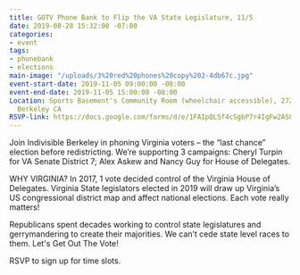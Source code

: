 ```yaml
---
title: GOTV Phone Bank to Flip the VA State Legislature, 11/5
date: 2019-08-28 15:32:00 -07:00
categories:
- event
tags:
- phonebank
- elections
main-image: "/uploads/3%20red%20phones%20copy%202-4db67c.jpg"
event-start-date: 2019-11-05 09:00:00 -08:00
event-end-date: 2019-11-05 15:00:00 -08:00
Location: Sports Basement's Community Room (wheelchair accessible), 2727 Milvia St,
  Berkeley CA
RSVP-link: https://docs.google.com/forms/d/e/1FAIpQLSf4cSgbP7r4IgFw2AS8ib1z3NgwMTL96FEBnbXFuMpKl9ilOw/viewform
---
```


Join Indivisible Berkeley in phoning Virginia voters – the “last chance” election before redistricting. We’re supporting 3 campaigns: Cheryl Turpin for VA Senate District 7; Alex Askew and Nancy Guy for House of Delegates.

WHY VIRGINIA? In 2017, 1 vote decided control of the Virginia House of Delegates. Virginia State legislators elected in 2019 will draw up Virginia’s US congressional district map and affect national elections. Each vote really matters!

Republicans spent decades working to control state legislatures and gerrymandering to create their majorities. We can’t cede state level races to them. Let's Get Out The Vote!

RSVP to sign up for time slots.